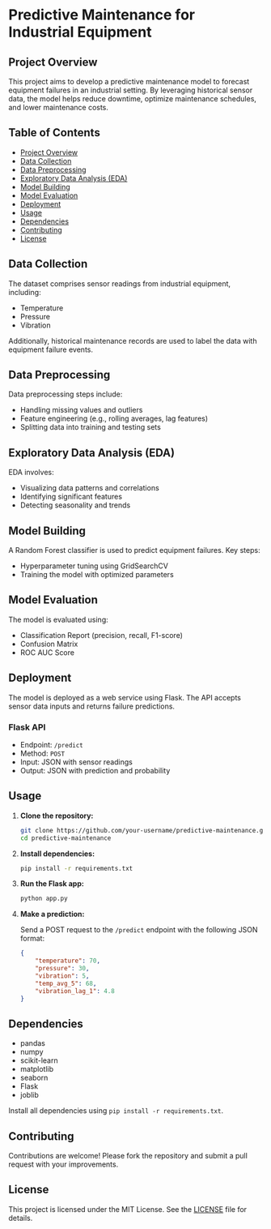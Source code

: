 # Predictive Maintenance for Industrial Equipment

## Project Overview

This project aims to develop a predictive maintenance model to forecast equipment failures in an industrial setting. By leveraging historical sensor data, the model helps reduce downtime, optimize maintenance schedules, and lower maintenance costs.

## Table of Contents
- [Project Overview](#project-overview)
- [Data Collection](#data-collection)
- [Data Preprocessing](#data-preprocessing)
- [Exploratory Data Analysis (EDA)](#exploratory-data-analysis-eda)
- [Model Building](#model-building)
- [Model Evaluation](#model-evaluation)
- [Deployment](#deployment)
- [Usage](#usage)
- [Dependencies](#dependencies)
- [Contributing](#contributing)
- [License](#license)

## Data Collection

The dataset comprises sensor readings from industrial equipment, including:
- Temperature
- Pressure
- Vibration

Additionally, historical maintenance records are used to label the data with equipment failure events.

## Data Preprocessing

Data preprocessing steps include:
- Handling missing values and outliers
- Feature engineering (e.g., rolling averages, lag features)
- Splitting data into training and testing sets

## Exploratory Data Analysis (EDA)

EDA involves:
- Visualizing data patterns and correlations
- Identifying significant features
- Detecting seasonality and trends

## Model Building

A Random Forest classifier is used to predict equipment failures. Key steps:
- Hyperparameter tuning using GridSearchCV
- Training the model with optimized parameters

## Model Evaluation

The model is evaluated using:
- Classification Report (precision, recall, F1-score)
- Confusion Matrix
- ROC AUC Score

## Deployment

The model is deployed as a web service using Flask. The API accepts sensor data inputs and returns failure predictions.

### Flask API

- Endpoint: `/predict`
- Method: `POST`
- Input: JSON with sensor readings
- Output: JSON with prediction and probability

## Usage

1. **Clone the repository:**

    ```bash
    git clone https://github.com/your-username/predictive-maintenance.git
    cd predictive-maintenance
    ```

2. **Install dependencies:**

    ```bash
    pip install -r requirements.txt
    ```

3. **Run the Flask app:**

    ```bash
    python app.py
    ```

4. **Make a prediction:**

    Send a POST request to the `/predict` endpoint with the following JSON format:

    ```json
    {
        "temperature": 70,
        "pressure": 30,
        "vibration": 5,
        "temp_avg_5": 68,
        "vibration_lag_1": 4.8
    }
    ```

## Dependencies

- pandas
- numpy
- scikit-learn
- matplotlib
- seaborn
- Flask
- joblib

Install all dependencies using `pip install -r requirements.txt`.

## Contributing

Contributions are welcome! Please fork the repository and submit a pull request with your improvements.

## License

This project is licensed under the MIT License. See the [LICENSE](LICENSE) file for details.
